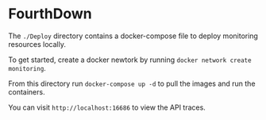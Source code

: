 # FourthDown

The `./Deploy` directory contains a docker-compose file to deploy monitoring resources locally.

To get started, create a docker newtork by running `docker network create monitoring`.

From this directory run `docker-compose up -d` to pull the images and run the containers.

You can visit `http://localhost:16686` to view the API traces.
